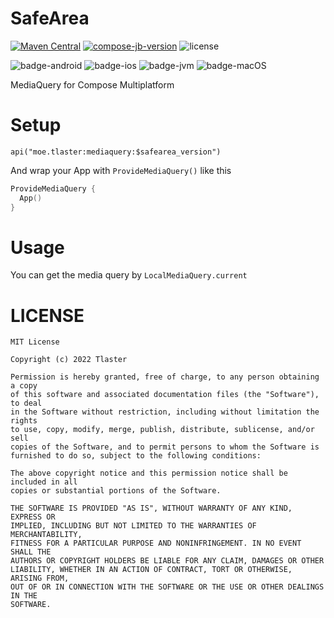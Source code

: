 # SafeArea
[![Maven Central](https://maven-badges.herokuapp.com/maven-central/moe.tlaster/mediaquery/badge.svg)](https://maven-badges.herokuapp.com/maven-central/moe.tlaster/mediaquery)
[![compose-jb-version](https://img.shields.io/badge/compose--jb-1.2.0--alpha01--dev745-blue)](https://github.com/JetBrains/compose-jb)
![license](https://img.shields.io/github/license/Tlaster/MediaQuery)

![badge-android](https://img.shields.io/badge/Platform-Android-brightgreen)
![badge-ios](https://img.shields.io/badge/Platform-iOS-lightgray)
![badge-jvm](https://img.shields.io/badge/Platform-JVM-orange)
![badge-macOS](https://img.shields.io/badge/Platform-macOS-purple)

MediaQuery for Compose Multiplatform

# Setup
```
api("moe.tlaster:mediaquery:$safearea_version")
```
And wrap your App with `ProvideMediaQuery()` like this
```Kotlin
ProvideMediaQuery {
  App()
}
```

# Usage
You can get the media query by `LocalMediaQuery.current`


# LICENSE
```
MIT License

Copyright (c) 2022 Tlaster

Permission is hereby granted, free of charge, to any person obtaining a copy
of this software and associated documentation files (the "Software"), to deal
in the Software without restriction, including without limitation the rights
to use, copy, modify, merge, publish, distribute, sublicense, and/or sell
copies of the Software, and to permit persons to whom the Software is
furnished to do so, subject to the following conditions:

The above copyright notice and this permission notice shall be included in all
copies or substantial portions of the Software.

THE SOFTWARE IS PROVIDED "AS IS", WITHOUT WARRANTY OF ANY KIND, EXPRESS OR
IMPLIED, INCLUDING BUT NOT LIMITED TO THE WARRANTIES OF MERCHANTABILITY,
FITNESS FOR A PARTICULAR PURPOSE AND NONINFRINGEMENT. IN NO EVENT SHALL THE
AUTHORS OR COPYRIGHT HOLDERS BE LIABLE FOR ANY CLAIM, DAMAGES OR OTHER
LIABILITY, WHETHER IN AN ACTION OF CONTRACT, TORT OR OTHERWISE, ARISING FROM,
OUT OF OR IN CONNECTION WITH THE SOFTWARE OR THE USE OR OTHER DEALINGS IN THE
SOFTWARE.
```
